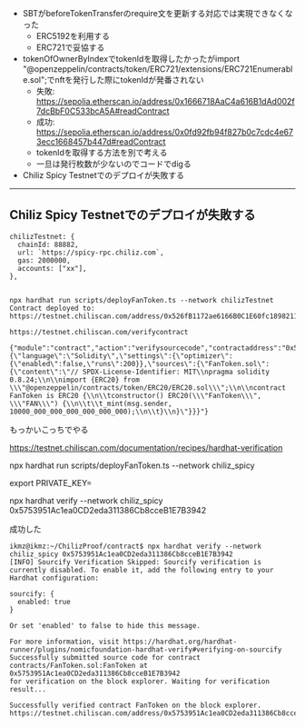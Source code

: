 - SBTがbeforeTokenTransferのrequire文を更新する対応では実現できなくなった
  - ERC5192を利用する
  - ERC721で妥協する
- tokenOfOwnerByIndexでtokenIdを取得したかったがimport "@openzeppelin/contracts/token/ERC721/extensions/ERC721Enumerable.sol";でnftを発行した際にtokenIdが発番されない
  - 失敗: https://sepolia.etherscan.io/address/0x1666718AaC4a616B1dAd002f7dcBbF0C533bcA5A#readContract
  - 成功: https://sepolia.etherscan.io/address/0x0fd92fb94f827b0c7cdc4e673ecc1668457b447d#readContract
  - tokenIdを取得する方法を別で考える
  - 一旦は発行枚数が少ないのでコードでdigる
- Chiliz Spicy Testnetでのデプロイが失敗する

---

## Chiliz Spicy Testnetでのデプロイが失敗する
```
chilizTestnet: {
  chainId: 88882,
  url: `https://spicy-rpc.chiliz.com`,
  gas: 2000000,
  accounts: ["xx"],
},


npx hardhat run scripts/deployFanToken.ts --network chilizTestnet
Contract deployed to: https://testnet.chiliscan.com/address/0x526fB1172ae6166B0C1E60fc1898211d881daAd2

https://testnet.chiliscan.com/verifycontract

{"module":"contract","action":"verifysourcecode","contractaddress":"0x526fB1172ae6166B0C1E60fc1898211d881daAd2","compilerversion":"v0.8.24+commit.e11b9ed9","contractname":"FanToken.sol:FanToken","evmVersion":"","licenseType":1,"sourceCode":"{\"language\":\"Solidity\",\"settings\":{\"optimizer\":{\"enabled\":false,\"runs\":200}},\"sources\":{\"FanToken.sol\":{\"content\":\"// SPDX-License-Identifier: MIT\\npragma solidity 0.8.24;\\n\\nimport {ERC20} from \\\"@openzeppelin/contracts/token/ERC20/ERC20.sol\\\";\\n\\ncontract FanToken is ERC20 {\\n\\tconstructor() ERC20(\\\"FanToken\\\", \\\"FAN\\\") {\\n\\t\\t_mint(msg.sender, 10000_000_000_000_000_000_000);\\n\\t}\\n}\"}}}"}
```

もっかいこっちでやる

https://testnet.chiliscan.com/documentation/recipes/hardhat-verification

npx hardhat run scripts/deployFanToken.ts --network chiliz_spicy

export PRIVATE_KEY=

npx hardhat verify --network chiliz_spicy 0x5753951Ac1ea0CD2eda311386Cb8cceB1E7B3942

成功した
```
ikmz@ikmz:~/ChilizProof/contract$ npx hardhat verify --network chiliz_spicy 0x5753951Ac1ea0CD2eda311386Cb8cceB1E7B3942
[INFO] Sourcify Verification Skipped: Sourcify verification is currently disabled. To enable it, add the following entry to your Hardhat configuration:

sourcify: {
  enabled: true
}

Or set 'enabled' to false to hide this message.

For more information, visit https://hardhat.org/hardhat-runner/plugins/nomicfoundation-hardhat-verify#verifying-on-sourcify
Successfully submitted source code for contract
contracts/FanToken.sol:FanToken at 0x5753951Ac1ea0CD2eda311386Cb8cceB1E7B3942
for verification on the block explorer. Waiting for verification result...

Successfully verified contract FanToken on the block explorer.
https://testnet.chiliscan.com/address/0x5753951Ac1ea0CD2eda311386Cb8cceB1E7B3942#code
```